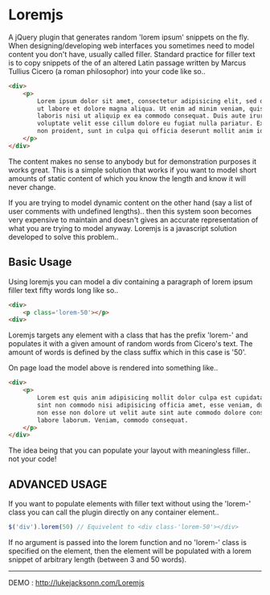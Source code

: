 Loremjs
=========

A jQuery plugin that generates random 'lorem ipsum' snippets on the fly. When designing/developing web interfaces you sometimes need to model content you don't have, usually called filler. Standard practice for filler text is to copy snippets of the of an altered Latin passage written by Marcus Tullius Cicero (a roman philosophor) into your code like so..

```html
<div>
    <p>
        Lorem ipsum dolor sit amet, consectetur adipisicing elit, sed do eiusmod tempor incididunt
        ut labore et dolore magna aliqua. Ut enim ad minim veniam, quis nostrud exercitation ullamco
        laboris nisi ut aliquip ex ea commodo consequat. Duis aute irure dolor in reprehenderit in 
        voluptate velit esse cillum dolore eu fugiat nulla pariatur. Excepteur sint occaecat cupidatat
        non proident, sunt in culpa qui officia deserunt mollit anim id est laborum.
    </p>
</div>
```

The content makes no sense to anybody but for demonstration purposes it works great. This is a simple solution that works if you want to model short amounts of static content of which you know the length and know it will never change. 

If you are trying to model dynamic content on the other hand (say a list of user comments with undefined lengths).. then this system soon becomes very expensive to maintain and doesn't gives an accurate representation of what you are trying to model anyway. Loremjs is a javascript solution developed to solve this problem..


Basic Usage
--------

Using loremjs you can model a div containing a paragraph of lorem ipsum filler text fifty words long like so..

```html
<div>
    <p class='lorem-50'></p>
<div>
```  

Loremjs targets any element with a class that has the prefix 'lorem-' and populates it with a given amount of random words from Cicero's text. The amount of words is defined by the class suffix which in this case is '50'.  

On page load the model above is rendered into something like..

```html
<div>
    <p>
        Lorem est quis anim adipisicing mollit dolor culpa est cupidatat do ipsum veniam,
        sint non commodo nisi adipisicing officia amet, esse veniam, duis veniam, non sed
        non esse non dolore ut velit aute sint aute commodo dolore consectetur in voluptate
        labore laborum. Veniam, commodo consequat.
    </p>
</div>
```

The idea being that you can populate your layout with meaningless filler.. not your code!


ADVANCED USAGE
--------

If you want to populate elements with filler text without using the 'lorem-' class you can call the plugin directly on any container element..

```javascript
$('div').lorem(50) // Equivelent to <div class-'lorem-50'></div>
```
If no argument is passed into the lorem function and no 'lorem-' class is specified on the element, then the element will be populated with a lorem snippet of arbitrary length (between 3 and 50 words).  

***

DEMO : http://lukejacksonn.com/Loremjs
